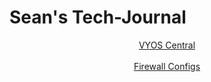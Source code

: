 # Sean's Tech-Journal
<html>
<header>
<a href = "https://github.com/seabar24/Tech-Journal/blob/main/VYOS.md"> VYOS Central</a>
</br></br>
<a href = "https://github.com/seabar24/Tech-Journal/blob/main/Firewall%20Configs.md"> Firewall Configs</a>
</br></br>
</header>
</html>

